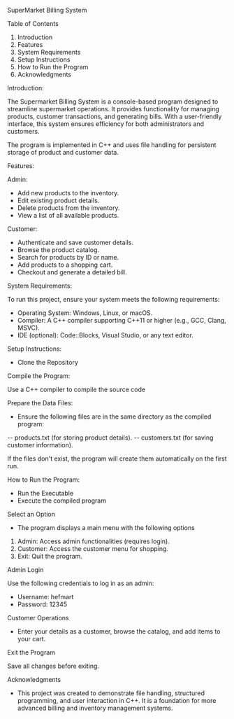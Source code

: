 SuperMarket Billing System

Table of Contents

1. Introduction
2. Features
3. System Requirements
4. Setup Instructions
5. How to Run the Program
6. Acknowledgments


Introduction:

The Supermarket Billing System is a console-based program designed to streamline supermarket operations. It provides functionality for managing products, customer transactions, and generating bills. With a user-friendly interface, this system ensures efficiency for both administrators and customers.

The program is implemented in C++ and uses file handling for persistent storage of product and customer data.

Features:

Admin:

- Add new products to the inventory.
- Edit existing product details.
- Delete products from the inventory.
- View a list of all available products.

Customer:

- Authenticate and save customer details.
- Browse the product catalog.
- Search for products by ID or name.
- Add products to a shopping cart.
- Checkout and generate a detailed bill.

System Requirements:

To run this project, ensure your system meets the following requirements:

- Operating System: Windows, Linux, or macOS.
- Compiler: A C++ compiler supporting C++11 or higher (e.g., GCC, Clang, MSVC).
- IDE (optional): Code::Blocks, Visual Studio, or any text editor.

Setup Instructions:

- Clone the Repository

Compile the Program:

Use a C++ compiler to compile the source code

Prepare the Data Files:

- Ensure the following files are in the same directory as the compiled program:

-- products.txt (for storing product details).
-- customers.txt (for saving customer information).

If the files don't exist, the program will create them automatically on the first run.

How to Run the Program:

- Run the Executable
- Execute the compiled program

Select an Option

- The program displays a main menu with the following options

1. Admin: Access admin functionalities (requires login).
2. Customer: Access the customer menu for shopping.
3. Exit: Quit the program.

Admin Login

Use the following credentials to log in as an admin:

- Username: hefmart
- Password: 12345

Customer Operations

- Enter your details as a customer, browse the catalog, and add items to your cart.

Exit the Program

Save all changes before exiting.

Acknowledgments

- This project was created to demonstrate file handling, structured programming, and user interaction in C++. It is a foundation for more advanced billing and inventory management systems.

